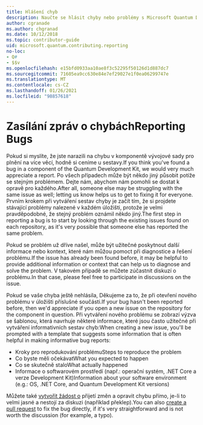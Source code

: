 ```yaml
---
title: Hlášení chyb
description: Naučte se hlásit chyby nebo problémy s Microsoft Quantum Development Kit (QDK).
author: cgranade
ms.author: chgranad
ms.date: 10/12/2018
ms.topic: contributor-guide
uid: microsoft.quantum.contributing.reporting
no-loc:
- Q#
- $$v
ms.openlocfilehash: e15bfd0933aa10ae8f3c52295f50126d1d887dc7
ms.sourcegitcommit: 71605ea9cc630e84e7ef29027e1f0ea06299747e
ms.translationtype: MT
ms.contentlocale: cs-CZ
ms.lasthandoff: 01/26/2021
ms.locfileid: "98857618"
---
```

# <a name="reporting-bugs"></a><span data-ttu-id="5f96d-103">Zasílání zpráv o chybách</span><span class="sxs-lookup"><span data-stu-id="5f96d-103">Reporting Bugs</span></span> #

<span data-ttu-id="5f96d-104">Pokud si myslíte, že jste narazili na chybu v komponentě vývojové sady pro plnění na více věcí, hodně si ceníme u sestavy.</span><span class="sxs-lookup"><span data-stu-id="5f96d-104">If you think you've found a bug in a component of the Quantum Development Kit, we would very much appreciate a report.</span></span>
<span data-ttu-id="5f96d-105">Po všech případech může být někdo jiný působit potíže se stejným problémem. Dejte nám, abychom nám pomohli se dostat k opravě pro každého.</span><span class="sxs-lookup"><span data-stu-id="5f96d-105">After all, someone else may be struggling with the same issue as well; letting us know helps us to get to fixing it for everyone.</span></span>
<span data-ttu-id="5f96d-106">Prvním krokem při vytváření sestav chyby je začít tím, že si projdete stávající problémy nalezené v každém úložišti, protože je velmi pravděpodobné, že stejný problém oznámil někdo jiný.</span><span class="sxs-lookup"><span data-stu-id="5f96d-106">The first step in reporting a bug is to start by looking through the existing issues found on each repository, as it's very possible that someone else has reported the same problem.</span></span>

<span data-ttu-id="5f96d-107">Pokud se problém už dříve našel, může být užitečné poskytnout další informace nebo kontext, které nám můžou pomoct při diagnostice a řešení problému.</span><span class="sxs-lookup"><span data-stu-id="5f96d-107">If the issue has already been found before, it may be helpful to provide additional information or context that can help us to diagnose and solve the problem.</span></span>
<span data-ttu-id="5f96d-108">V takovém případě se můžete zúčastnit diskuzí o problému.</span><span class="sxs-lookup"><span data-stu-id="5f96d-108">In that case, please feel free to participate in discussions on the issue.</span></span>

<span data-ttu-id="5f96d-109">Pokud se vaše chyba ještě nehlásila, Děkujeme za to, že při otevření nového problému v úložišti příslušné součásti.</span><span class="sxs-lookup"><span data-stu-id="5f96d-109">If your bug hasn't been reported before, then we'd appreciate if you open a new issue on the repository for the component in question.</span></span>
<span data-ttu-id="5f96d-110">Při vytváření nového problému se zobrazí výzva se šablonou, která navrhuje některé informace, které jsou často užitečné při vytváření informativních sestav chyb:</span><span class="sxs-lookup"><span data-stu-id="5f96d-110">When creating a new issue, you'll be prompted with a template that suggests some information that is often helpful in making informative bug reports:</span></span>

- <span data-ttu-id="5f96d-111">Kroky pro reprodukování problému</span><span class="sxs-lookup"><span data-stu-id="5f96d-111">Steps to reproduce the problem</span></span>
- <span data-ttu-id="5f96d-112">Co byste měli očekávat</span><span class="sxs-lookup"><span data-stu-id="5f96d-112">What you expected to happen</span></span>
- <span data-ttu-id="5f96d-113">Co se skutečně stalo</span><span class="sxs-lookup"><span data-stu-id="5f96d-113">What actually happened</span></span>
- <span data-ttu-id="5f96d-114">Informace o softwarovém prostředí (např.: operační systém, .NET Core a verze Development Kit)</span><span class="sxs-lookup"><span data-stu-id="5f96d-114">Information about your software environment (e.g.: OS, .NET Core, and Quantum Development Kit versions)</span></span>

<span data-ttu-id="5f96d-115">Můžete také [vytvořit žádost o](https://help.github.com/articles/about-pull-requests/) přijetí změn a opravit chybu přímo, je-li to velmi jasné a nestojí za diskuzi (například překlep).</span><span class="sxs-lookup"><span data-stu-id="5f96d-115">You can also [create a pull request](https://help.github.com/articles/about-pull-requests/) to fix the bug directly, if it's very straightforward and is not worth the discussion (for example, a typo).</span></span>


